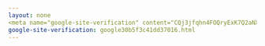 ```yaml
---
layout: none
<meta name="google-site-verification" content="CQj3jfqhn4FOQryExK7Q2aNX7Ihxj2MngONVlGIC0u4" />
google-site-verification: google30b5f3c41dd37016.html
---
```

